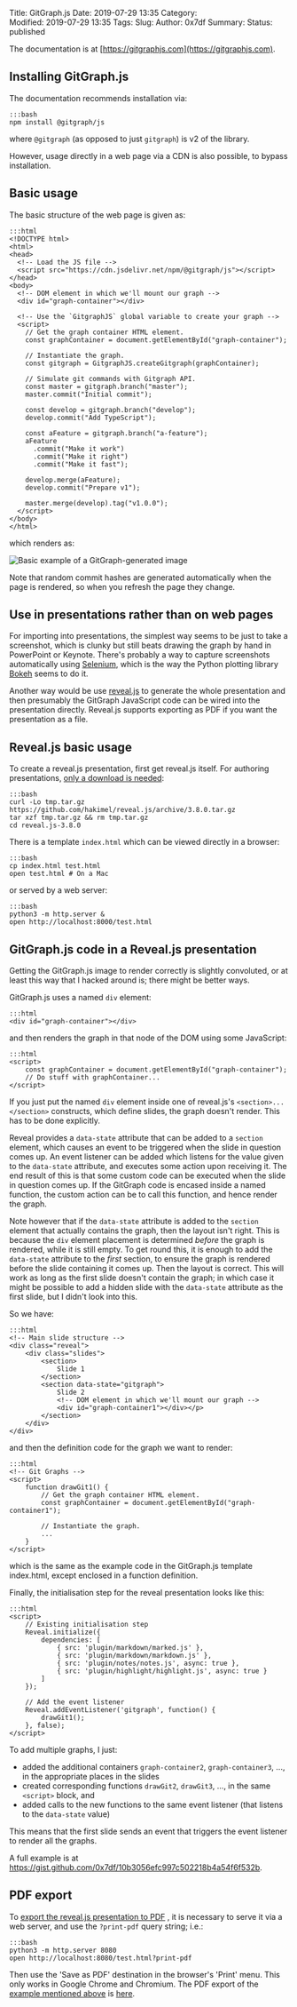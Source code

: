 Title: GitGraph.js
Date: 2019-07-29 13:35
Category:  
Modified: 2019-07-29 13:35
Tags: 
Slug: 
Author: 0x7df
Summary: 
Status: published

The documentation is at [https://gitgraphjs.com](https://gitgraphjs.com).

## Installing GitGraph.js

The documentation recommends installation via:

    :::bash
    npm install @gitgraph/js

where `@gitgraph` (as opposed to just `gitgraph`) is v2 of the library.

However, usage directly in a web page via a CDN is also possible, to bypass
installation.

## Basic usage

The basic structure of the web page is given as:


    :::html
    <!DOCTYPE html>
    <html>
    <head>
      <!-- Load the JS file -->
      <script src="https://cdn.jsdelivr.net/npm/@gitgraph/js"></script>
    </head>
    <body>
      <!-- DOM element in which we'll mount our graph -->
      <div id="graph-container"></div>
    
      <!-- Use the `GitgraphJS` global variable to create your graph -->
      <script>
        // Get the graph container HTML element.
        const graphContainer = document.getElementById("graph-container");
    
        // Instantiate the graph.
        const gitgraph = GitgraphJS.createGitgraph(graphContainer);
    
        // Simulate git commands with Gitgraph API.
        const master = gitgraph.branch("master");
        master.commit("Initial commit");
    
        const develop = gitgraph.branch("develop");
        develop.commit("Add TypeScript");
    
        const aFeature = gitgraph.branch("a-feature");
        aFeature
          .commit("Make it work")
          .commit("Make it right")
          .commit("Make it fast");
    
        develop.merge(aFeature);
        develop.commit("Prepare v1");
    
        master.merge(develop).tag("v1.0.0");
      </script>
    </body>
    </html>

which renders as:

![Basic example of a GitGraph-generated image]({static}images/GitGraph_basic_example.png)

Note that random commit hashes are generated automatically when the page is
rendered, so when you refresh the page they change.

## Use in presentations rather than on web pages

For importing into presentations, the simplest way seems to be just to take a
screenshot, which is clunky but still beats drawing the graph by hand in
PowerPoint or Keynote. There's probably a way to capture screenshots
automatically using [Selenium](https://www.seleniumhq.org), which is the way
the Python plotting library [Bokeh](https://bokeh.pydata.org) seems to do it.

Another way would be use [reveal.js](https://revealjs.com) to generate the whole
presentation and then presumably the GitGraph JavaScript code can be wired into
the presentation directly. Reveal.js supports exporting as PDF if you want the
presentation as a file.

## Reveal.js basic usage

To create a reveal.js presentation, first get reveal.js itself. For authoring
presentations, [only a download is needed](https://github.com/hakimel/reveal.js#basic-setup):

    :::bash
    curl -Lo tmp.tar.gz https://github.com/hakimel/reveal.js/archive/3.8.0.tar.gz
    tar xzf tmp.tar.gz && rm tmp.tar.gz
    cd reveal.js-3.8.0

There is a template `index.html` which can be viewed directly in a browser:

    :::bash
    cp index.html test.html
    open test.html # On a Mac

or served by a web server:

    :::bash
    python3 -m http.server &
    open http://localhost:8000/test.html

## GitGraph.js code in a Reveal.js presentation

Getting the GitGraph.js image to render correctly is slightly convoluted, or at
least this way that I hacked around is; there might be better ways.

GitGraph.js uses a named `div` element:

    :::html
    <div id="graph-container"></div>

and then renders the graph in that node of the DOM using some JavaScript:

    :::html
    <script>
        const graphContainer = document.getElementById("graph-container");
        // Do stuff with graphContainer...
    </script>

If you just put the named `div` element inside one of reveal.js's
`<section>...</section>` constructs, which define slides, the graph doesn't
render. This has to be done explicitly.

Reveal provides a `data-state` attribute that can be added to a `section`
element, which causes an event to be triggered when the slide in question
comes up. An event listener can be added which listens for the value given to
the `data-state` attribute, and executes some action upon receiving it. The end
result of this is that some custom code can be executed when the slide in
question comes up. If the GitGraph code is encased inside a named function, the
custom action can be to call this function, and hence render the graph.

Note however that if the `data-state` attribute is added to the `section` element that actually
contains the graph, then the layout isn't right. This is because the `div`
element placement is determined _before_ the graph is rendered, while it is
still empty. To get round this, it is enough to add the `data-state` attribute
to the _first_ section, to ensure the graph is rendered before the slide
containing it comes up. Then the layout is correct. This will work as long as
the first slide doesn't contain the graph; in which case it might be possible to
add a hidden slide with the `data-state` attribute as the first slide, but I
didn't look into this.

So we have:

    :::html
    <!-- Main slide structure -->
	<div class="reveal">
	    <div class="slides">
            <section>
                Slide 1
            </section>
            <section data-state="gitgraph">
                Slide 2
                <!-- DOM element in which we'll mount our graph -->
                <div id="graph-container1"></div></p>
            </section>
        </div>
    </div>

and then the definition code for the graph we want to render:

    :::html
    <!-- Git Graphs -->
    <script>
        function drawGit1() {
            // Get the graph container HTML element.
            const graphContainer = document.getElementById("graph-container1");

            // Instantiate the graph.
            ...
        }
    </script>

which is the same as the example code in the GitGraph.js template index.html,
except enclosed in a function definition.

Finally, the initialisation step for the reveal presentation looks like this:

    :::html
    <script>
        // Existing initialisation step
	    Reveal.initialize({
		    dependencies: [
			    { src: 'plugin/markdown/marked.js' },
				{ src: 'plugin/markdown/markdown.js' },
				{ src: 'plugin/notes/notes.js', async: true },
				{ src: 'plugin/highlight/highlight.js', async: true }
			]
		});

        // Add the event listener
        Reveal.addEventListener('gitgraph', function() {
            drawGit1();
        }, false);
    </script>

To add multiple graphs, I just:

- added the additional containers `graph-container2`, `graph-container3`, ..., in the appropriate places in the slides
- created corresponding functions `drawGit2`, `drawGit3`, ..., in the same
  `<script>` block, and
- added calls to the new functions to the same event listener (that listens to the
  `data-state` value)

This means that the first slide sends an event that triggers the event listener
to render all the graphs.

A full example is at https://gist.github.com/0x7df/10b3056efc997c502218b4a54f6f532b.

## PDF export

To
[export the reveal.js presentation to PDF](https://github.com/hakimel/reveal.js#pdf-export)
, it is necessary to serve it via a web server, and use the `?print-pdf` query
string; i.e.:

    :::bash
    python3 -m http.server 8080
    open http://localhost:8080/test.html?print-pdf

Then use the 'Save as PDF' destination in the browser's 'Print' menu. This only
works in Google Chrome and Chromium. The PDF export of the [example mentioned
above](https://gist.github.com/0x7df/10b3056efc997c502218b4a54f6f532b) is
[here]({attach}attachments/test_gitgraphjs_in_revealjs.pdf).
